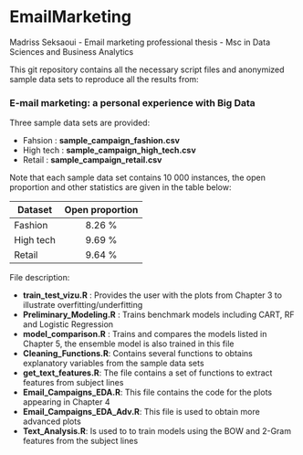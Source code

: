 # EmailMarketing
Madriss Seksaoui - Email marketing professional thesis - Msc in Data Sciences and Business Analytics

This git repository contains all the necessary script files and anonymized sample data sets to reproduce all the results from:

### E-mail marketing: a personal experience with Big Data

Three sample data sets are provided:

* Fahsion : **sample_campaign_fashion.csv**
* High tech : **sample_campaign_high_tech.csv**
* Retail : **sample_campaign_retail.csv**

Note that each sample data set contains 10 000 instances, the open proportion and other statistics are given in the table below: 

| Dataset   | Open proportion |
| --------- |:-------------:|
| Fashion   | 8.26 %|
| High tech | 9.69 %|
| Retail    | 9.64 %|

File description:

* **train_test_vizu.R** : Provides the user with the plots from Chapter 3 to illustrate overfitting/underfitting
* **Preliminary_Modeling.R** : Trains benchmark models including CART, RF and Logistic Regression
* **model_comparison.R** : Trains and compares the models listed in Chapter 5, the ensemble model is also trained in this file
* **Cleaning_Functions.R**:	Contains several functions to obtains explanatory variables from the sample data sets
* **get_text_features.R**: The file contains a set of functions to extract features from subject lines
* **Email_Campaigns_EDA.R**: This file contains the code for the plots appearing in Chapter 4
* **Email_Campaigns_EDA_Adv.R**: This file is used to obtain more advanced plots
* **Text_Analysis.R**: Is used to to train models using the BOW and 2-Gram features from the subject lines
